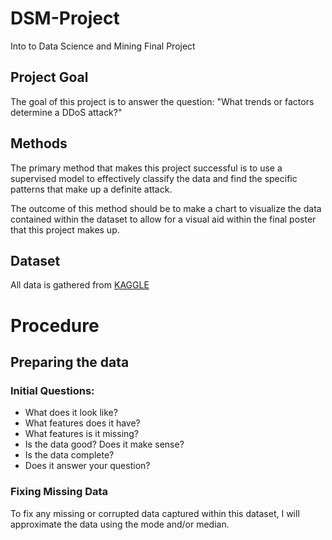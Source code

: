 # DSM-Project
Into to Data Science and Mining Final Project

## Project Goal

  The goal of this project is to answer the question:
  "What trends or factors determine a DDoS attack?"

## Methods

  The primary method that makes this project successful is to use a supervised model to effectively classify the data and find the specific patterns that make up a definite attack.

  The outcome of this method should be to make a chart to visualize the data contained within the dataset to allow for a visual aid within the final poster that this project makes up.

## Dataset

  All data is gathered from [KAGGLE](https://www.kaggle.com/datasets/aymenabb/ddos-evaluation-dataset-cic-ddos2019)


# Procedure

## Preparing the data

### Initial Questions:

- What does it look like?
- What features does it have?
- What features is it missing?
- Is the data good? Does it make sense?
- Is the data complete?
- Does it answer your question?

### Fixing Missing Data

  To fix any missing or corrupted data captured within this dataset, I will approximate the data using the mode and/or median.



  
